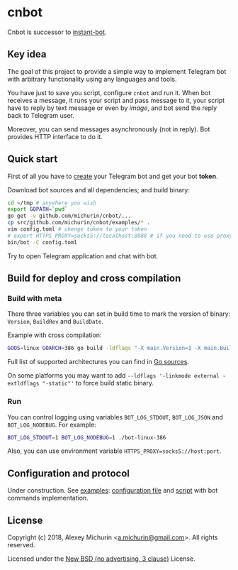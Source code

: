 # cnbot

Cnbot is successor to [instant-bot](https://github.com/michurin/instant-bot/).

## Key idea

The goal of this project to provide a simple way to implement Telegram
bot with arbitrary functionality using any languages and tools.

You have just to save you script, configure `cnbot` and run it. When
bot receives a message, it runs your script and pass message to it,
your script have to reply by text message or even by *image*, and bot
send the reply back to Telegram user.

Moreover, you can send messages asynchronously (not in reply). Bot
provides HTTP interface to do it.

## Quick start

First of all you have to [create](https://core.telegram.org/bots#3-how-do-i-create-a-bot)
your Telegram bot and get your bot **token**.

Download bot sources and all dependencies; and build binary:
```sh
cd ~/tmp # anywhere you wish
export GOPATH=`pwd`
go get -v github.com/michurin/cnbot/...
cp src/github.com/michurin/cnbot/examples/* .
vim config.toml # chenge token to your token
# export HTTPS_PROXY=socks5://localhost:8888 # if you need to use proxy
bin/bot -C config.toml
```

Try to open Telegram application and chat with bot.

## Build for deploy and cross compilation

### Build with meta

There three variables you can set in build time
to mark the version of binary: `Version`, `BuildRev` and `BuildDate`.

Example with cross compilation:

```sh
GOOS=linux GOARCH=386 go build -ldflags "-X main.Version=1 -X main.BuildRev=`git rev-parse HEAD` -X main.BuildDate=`date -u '+%Y-%m-%d_%H:%M:%S'`" -o bot-linux-386 cmd/bot/main.go
```

Full list of supported architectures you can find in
[Go sources](https://github.com/golang/go/blob/master/src/go/build/syslist.go).

On some platforms you may want to add
`--ldflags '-linkmode external -extldflags "-static"'`
to force build static binary.

### Run

You can control logging using variables
`BOT_LOG_STDOUT`, `BOT_LOG_JSON` and `BOT_LOG_NODEBUG`.
For example:

```sh
BOT_LOG_STDOUT=1 BOT_LOG_NODEBUG=1 ./bot-linux-386
```

Also, you can use environment variable `HTTPS_PROXY=socks5://host:port`.

## Configuration and protocol

Under construction. See [examples](examples):
[configuration file](examples/config.toml) and
[script](examples/slave-script.sh) with bot commands implementation.

## License

Copyright (c) 2018, Alexey Michurin \<a.michurin@gmail.com\>. All rights reserved.

Licensed under the [New BSD (no advertising, 3 clause)](LICENSE) License.
